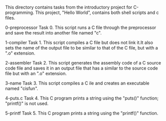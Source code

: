 This directory contains tasks from the introductory project for C-programming.
This project, "Hello World", contains both shell scripts and c files.

0-preprocessor
Task 0.
This script runs a C file through the preprocessor and save the result into another file named "c".

1-compiler
Task 1.
This script compiles a C file but does not link it.It also sets the name of the output file to be similar to that of the C file, but with a ".o" extension.

2-assembler
Task 2.
This script generates the assembly code of a C source code file and saves it in an output file that has a similar to the source code file but with an ".o" extension.

3-name
Task 3.
This script compiles a C ile and creates an executable named "cisfun".

4-puts.c
Task 4.
This C program prints a string using the "puts()" function; "printf()" is not used.

5-printf
Task 5.
This C program prints a string using the "printf()" function.
